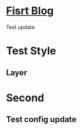 # [Fisrt Blog](https://github.com/shiyang07ca/gitblog/issues/1)

Test update 
# Test Style
## Layer
# Second
## Test config update